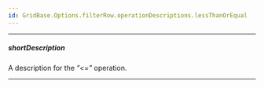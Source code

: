 ```yaml
---
id: GridBase.Options.filterRow.operationDescriptions.lessThanOrEqual
---
```

---
##### shortDescription
A description for the *"<="* operation.

---
